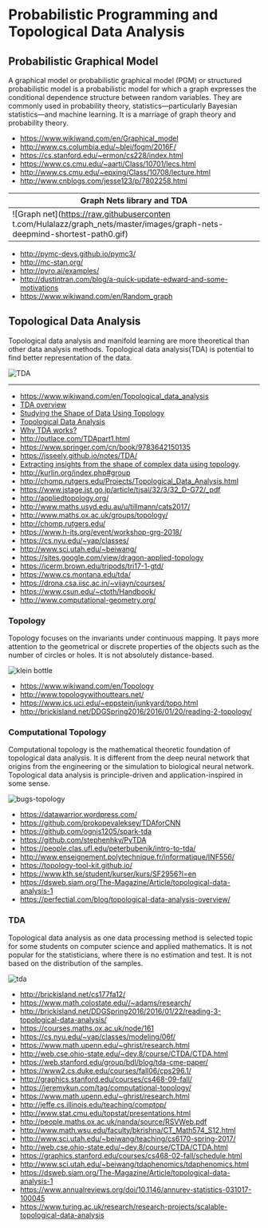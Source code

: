 # Probabilistic Programming and Topological Data Analysis


## Probabilistic Graphical Model

A graphical model or probabilistic graphical model (PGM) or structured probabilistic model is a probabilistic model for which a graph expresses the conditional dependence structure between random variables. They are commonly used in probability theory, statistics—particularly Bayesian statistics—and machine learning.
It is a marriage of graph theory and probability theory.

+ https://www.wikiwand.com/en/Graphical_model
+ http://www.cs.columbia.edu/~blei/fogm/2016F/
+ https://cs.stanford.edu/~ermon/cs228/index.html
+ https://www.cs.cmu.edu/~aarti/Class/10701/lecs.html
+ http://www.cs.cmu.edu/~epxing/Class/10708/lecture.html
+ http://www.cnblogs.com/jesse123/p/7802258.html

|Graph Nets library and TDA|
|--------------------------|
|![Graph net](https://raw.githubuserconten t.com/Hulalazz/graph_nets/master/images/graph-nets-deepmind-shortest-path0.gif)|

* http://pymc-devs.github.io/pymc3/
* http://mc-stan.org/
* http://pyro.ai/examples/
* http://dustintran.com/blog/a-quick-update-edward-and-some-motivations
* https://www.wikiwand.com/en/Random_graph

## Topological Data Analysis

Topological data analysis and manifold learning are more theoretical than other data analysis methods.
Topological data analysis(TDA) is potential to find better representation of the data.


![TDA](https://pic4.zhimg.com/v2-bca1bc948527745f786d80427fd816f1_1200x500.jpg)
***

+ https://www.wikiwand.com/en/Topological_data_analysis
+ [TDA overview](https://perfectial.com/blog/topological-data-analysis-overview/)
+ [Studying the Shape of Data Using Topology](https://www.ias.edu/ideas/2013/lesnick-topological-data-analysis)
+ [Topological Data Analysis](https://dsweb.siam.org/The-Magazine/Article/topological-data-analysis-1)
+ [Why TDA works?](https://www.ayasdi.com/blog/bigdata/why-topological-data-analysis-works/)
+ http://outlace.com/TDApart1.html
+ https://www.springer.com/cn/book/9783642150135
+ https://jsseely.github.io/notes/TDA/
+ [Extracting insights from the shape of complex data using topology](https://www.nature.com/articles/srep01236).
+ http://kurlin.org/index.php#group
+ http://chomp.rutgers.edu/Projects/Topological_Data_Analysis.html
+ https://www.jstage.jst.go.jp/article/tjsai/32/3/32_D-G72/_pdf
+ http://appliedtopology.org/
+ http://www.maths.usyd.edu.au/u/tillmann/cats2017/
+ http://www.maths.ox.ac.uk/groups/topology/
+ http://chomp.rutgers.edu/
+ https://www.h-its.org/event/workshop-grg-2018/
+ https://cs.nyu.edu/~yap/classes/
+ http://www.sci.utah.edu/~beiwang/
+ https://sites.google.com/view/dragon-applied-topology
+ https://icerm.brown.edu/tripods/tri17-1-gtd/
+ https://www.cs.montana.edu/tda/
+ https://drona.csa.iisc.ac.in/~vijayn/courses/
+ https://www.csun.edu/~ctoth/Handbook/
+ http://www.computational-geometry.org/


### Topology

Topology focuses on the invariants under continuous mapping.
It pays more attention to the geometrical or discrete properties of the objects such as the number of circles or holes.
It is not absolutely distance-based.

![klein bottle](https://www.ics.uci.edu/~eppstein/junkyard/nested-klein-bottles.jpg)

+ https://www.wikiwand.com/en/Topology
+ http://www.topologywithouttears.net/
+ https://www.ics.uci.edu/~eppstein/junkyard/topo.html
+ http://brickisland.net/DDGSpring2016/2016/01/20/reading-2-topology/

### Computational Topology

Computational topology is the mathematical theoretic foundation of topological data analysis. It is different from the deep neural network that origins from the engineering or the simulation to biological neural network.
Topological data analysis is principle-driven and application-inspired in some sense.

![bugs-topology](http://jeffe.cs.illinois.edu/teaching/comptop/Fig/codex-bugs.png)

+ https://datawarrior.wordpress.com/
+ https://github.com/prokopevaleksey/TDAforCNN
+ https://github.com/ognis1205/spark-tda
+ https://github.com/stephenhky/PyTDA
+ https://people.clas.ufl.edu/peterbubenik/intro-to-tda/
+ http://www.enseignement.polytechnique.fr/informatique/INF556/
+ https://topology-tool-kit.github.io/
+ https://www.kth.se/student/kurser/kurs/SF2956?l=en
+ https://dsweb.siam.org/The-Magazine/Article/topological-data-analysis-1
+ https://perfectial.com/blog/topological-data-analysis-overview/

### TDA

Topological data analysis as one data processing method is selected topic for some students on computer science and applied mathematics.
It is not popular for the statisticians, where there is no estimation and test. It is not based on the distribution of the samples.

![tda](http://brickisland.net/DDGSpring2016/wp-content/uploads/2016/01/tda-300x208.png)

+ http://brickisland.net/cs177fa12/
+ https://www.math.colostate.edu//~adams/research/
+ http://brickisland.net/DDGSpring2016/2016/01/22/reading-3-topological-data-analysis/
+ https://courses.maths.ox.ac.uk/node/161
+ https://cs.nyu.edu/~yap/classes/modeling/06f/
+ https://www.math.upenn.edu/~ghrist/research.html
+ http://web.cse.ohio-state.edu/~dey.8/course/CTDA/CTDA.html
+ https://web.stanford.edu/group/bdl/blog/tda-cme-paper/
+ https://www2.cs.duke.edu/courses/fall06/cps296.1/
+ http://graphics.stanford.edu/courses/cs468-09-fall/
+ https://jeremykun.com/tag/computational-topology/
+ https://www.math.upenn.edu/~ghrist/research.html
+ http://jeffe.cs.illinois.edu/teaching/comptop/
+ http://www.stat.cmu.edu/topstat/presentations.html
+ http://people.maths.ox.ac.uk/nanda/source/RSVWeb.pdf
+ http://www.math.wsu.edu/faculty/bkrishna/CT_Math574_S12.html
+ http://www.sci.utah.edu/~beiwang/teaching/cs6170-spring-2017/
+ http://web.cse.ohio-state.edu/~dey.8/course/CTDA/CTDA.html
+ https://graphics.stanford.edu/courses/cs468-02-fall/schedule.html
+ http://www.sci.utah.edu/~beiwang/tdaphenomics/tdaphenomics.html
+ https://dsweb.siam.org/The-Magazine/Article/topological-data-analysis-1
+ https://www.annualreviews.org/doi/10.1146/annurev-statistics-031017-100045
+ https://www.turing.ac.uk/research/research-projects/scalable-topological-data-analysis
